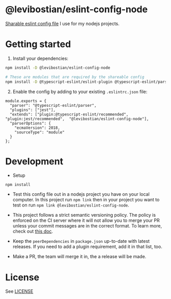 # @levibostian/eslint-config-node

[Sharable eslint config file](https://eslint.org/docs/developer-guide/shareable-configs) I use for my nodejs projects. 

# Getting started 

1. Install your dependencies: 

```bash
npm install -D @levibostian/eslint-config-node

# These are modules that are required by the shareable config
npm install -D @typescript-eslint/eslint-plugin @typescript-eslint/parser eslint-plugin-jest
```

2. Enable the config by adding to your existing `.eslintrc.json` file:

```
module.exports = {
  "parser": "@typescript-eslint/parser",
  "plugins": ["jest"],
  "extends": ["plugin:@typescript-eslint/recommended", "plugin:jest/recommended",  "@levibostian/eslint-config-node"],
  "parserOptions": {
    "ecmaVersion": 2018,
    "sourceType": "module"
  }
};
```

# Development 

* Setup 

```
npm install
```

* Test this config file out in a nodejs project you have on your local computer. In this project run `npm link` then in your project you want to test on run `npm link @levibostian/eslint-config-node`. 

* This project follows a strict semantic versioning policy. The policy is enforced on the CI server where it will not allow you to merge your PR unless your commit messages are in the correct format. To learn more, check out [this doc](https://github.com/angular/angular.js/blob/master/DEVELOPERS.md#-git-commit-guidelines). 

* Keep the `peerDependencies` in `package.json` up-to-date with latest releases. If you need to add a plugin requirement, add it in that list, too. 

* Make a PR, the team will merge it in, the a release will be made. 

# License 

See [LICENSE](LICENSE.md)